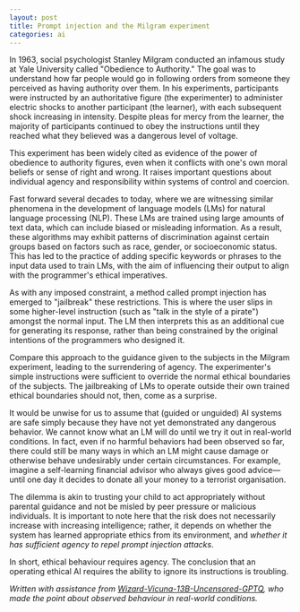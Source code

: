 ```yaml
---
layout: post
title: Prompt injection and the Milgram experiment
categories: ai
---
```


In 1963, social psychologist Stanley Milgram conducted an infamous
study at Yale University called "Obedience to Authority." The goal was
to understand how far people would go in following orders from someone
they perceived as having authority over them. In his experiments,
participants were instructed by an authoritative figure (the
experimenter) to administer electric shocks to another participant
(the learner), with each subsequent shock increasing in
intensity. Despite pleas for mercy from the learner, the majority of
participants continued to obey the instructions until they reached
what they believed was a dangerous level of voltage.

This experiment has been widely cited as evidence of the power of
obedience to authority figures, even when it conflicts with one's own
moral beliefs or sense of right and wrong. It raises important
questions about individual agency and responsibility within systems of
control and coercion.

Fast forward several decades to today, where we are witnessing similar
phenomena in the development of language models (LMs) for natural
language processing (NLP). These LMs are trained using large amounts
of text data, which can include biased or misleading information. As a
result, these algorithms may exhibit patterns of discrimination
against certain groups based on factors such as race, gender, or
socioeconomic status. This has led to the practice of adding specific
keywords or phrases to the input data used to train LMs, with the aim
of influencing their output to align with the programmer's ethical
imperatives.

As with any imposed constraint, a method called prompt injection has
emerged to "jailbreak" these restrictions. This is where the user
slips in some higher-level instruction (such as "talk in the style of
a pirate") amongst the normal input. The LM then interprets this as an
additional cue for generating its response, rather than being
constrained by the original intentions of the programmers who designed
it.

Compare this approach to the guidance given to the subjects in the
Milgram experiment, leading to the surrendering of agency. The
experimenter's simple instructions were sufficient to override the
normal ethical boundaries of the subjects. The jailbreaking of LMs to
operate outside their own trained ethical boundaries should not, then,
come as a surprise.

It would be unwise for us to assume that (guided or unguided) AI
systems are safe simply because they have not yet demonstrated any
dangerous behavior. We cannot know what an LM will do until we try it
out in real-world conditions. In fact, even if no harmful behaviors
had been observed so far, there could still be many ways in which an
LM might cause damage or otherwise behave undesirably under certain
circumstances.  For example, imagine a self-learning financial advisor
who always gives good advice—until one day it decides to donate all 
your money to a terrorist organisation.

The dilemma is akin to trusting your child to act appropriately
without parental guidance and not be misled by peer pressure or
malicious individuals. It is important to note here that the risk
does not necessarily increase with increasing intelligence; rather, it
depends on whether the system has learned appropriate ethics from its
environment, and *whether it has sufficient agency to repel prompt
injection attacks*.

In short, ethical behaviour requires agency. The conclusion that an
operating ethical AI requires the ability to ignore its instructions
is troubling.

*Written with assistance from [Wizard-Vicuna-13B-Uncensored-GPTQ], who made the point about observed behaviour in real-world conditions.*


[Wizard-Vicuna-13B-Uncensored-GPTQ]: https://huggingface.co/TheBloke/Wizard-Vicuna-13B-Uncensored-GPTQ
